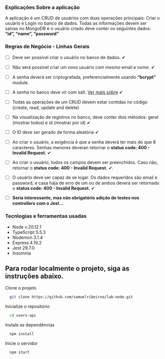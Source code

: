 <h3>Explicações Sobre a aplicação</h3>
<p>A aplicação é um CRUD de usuários com duas operações principais: Criar o usuário e Login no banco de dados. Todas as informações devem ser salvas no MongoDB e o usuário criado deve conter os seguintes dados: <strong>“id”, “name”, “password”</strong>
</p>

<h3>Regras de Negócio - Linhas Gerais</h3>

- [ ] Deve ser possível criar o usuário no banco de dados. ✔
- [ ] Não será possível criar um novo usuário com mesmo email e nome. ✔
- [ ] A senha deverá ser criptografada, preferencialmente usando <strong>“bcrypt”</strong> module. 
- [ ] A senha no banco deve vir com salt. <a href="https://pt.stackoverflow.com/questions/185058/o-que-%C3%A9-salt-quando-se-trata-de-criptografia-de-senhas">Ver mais sobre</a> ✔

- [ ] Todas as operações de um CRUD devem estar contidas no código (create, read, update and delete)
- [ ] Na visualização de registros no banco, deve conter dois métodos: geral (mostrar todos) e id (mostrar por id) ✔
- [ ] O ID deve ser gerado de forma aleatória ✔

- [ ] Ao criar o usuário, a exigência é que a senha deverá ter mais do que 8 caracteres.
   Senhas menores deveran retornar o <strong>status code: 400 - Invalid Request.</strong> ✔

- [ ] Ao criar o usuário, todos os campos devem ser preenchidos. Caso não, retornar o <strong>status code: 400 - Invalid Request.</strong> ✔.

- [ ] O usuário deve ser capaz de se logar. Os dados requeridos são email e password, e casa haja de erro de um ou de ambos deverá ser retornado  o <strong>status code: 400 - Invalid Request.</strong> ✔

- [ ] <strong>Seria interessante, mas não obrigatório adição de testes nos controllers com o Jest...</strong>

<h3>Tecnlogias e ferramentas usadas</h3>

<ul>
  <li>Node v.20.12.1</li>
  <li>TypeScript 5.5.3</li>
  <li>Nodemon 3.1.4</li>
  <li>Express 4.19.2</li>
  <li>Jest 29.7.0</li>
  <li>Insomnia</li>
</ul>

## Para rodar localmente o projeto, siga as instruções abaixo.

Clone o projeto

```bash
  git clone https://github.com/samuelribeiroo/lab-node.git
```

Inicialize o repositório 

```bash
  cd users-api
```

Instale as dependências

```bash
  npm install
```

Inicie o servidor

```bash
  npm start
```
